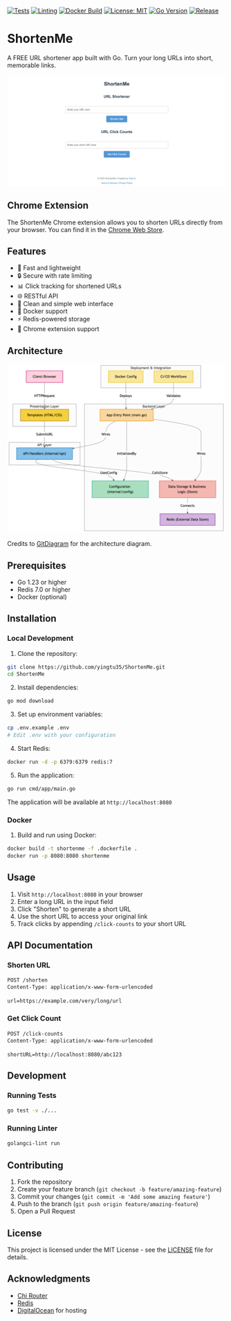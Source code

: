 [![Tests](https://github.com/yingtu35/ShortenMe/actions/workflows/test.yml/badge.svg)](https://github.com/yingtu35/ShortenMe/actions/workflows/test.yml)
[![Linting](https://github.com/yingtu35/ShortenMe/actions/workflows/golangci-lint.yml/badge.svg)](https://github.com/yingtu35/ShortenMe/actions/workflows/golangci-lint.yml)
[![Docker Build](https://github.com/yingtu35/ShortenMe/actions/workflows/docker.yml/badge.svg)](https://github.com/yingtu35/ShortenMe/actions/workflows/docker.yml)
[![License: MIT](https://img.shields.io/badge/License-MIT-yellow.svg)](https://opensource.org/licenses/MIT)
[![Go Version](https://img.shields.io/github/go-mod/go-version/yingtu35/ShortenMe)](https://go.dev/)
[![Release](https://img.shields.io/github/v/release/yingtu35/ShortenMe)](https://github.com/yingtu35/ShortenMe/releases)
# ShortenMe

A FREE URL shortener app built with Go. Turn your long URLs into short, memorable links.

<img src="./assets/home.png" alt="ShortenMe Home Page"/>

## Chrome Extension
The ShortenMe Chrome extension allows you to shorten URLs directly from your browser. You can find it in the [Chrome Web Store](https://chromewebstore.google.com/detail/url-shortener-shortenme/eiojbnimgocofgaecddahbbneamkcedi).

## Features

- 🚀 Fast and lightweight
- 🔒 Secure with rate limiting
- 📊 Click tracking for shortened URLs
- 🌐 RESTful API
- 🎨 Clean and simple web interface
- 🐳 Docker support
- ⚡ Redis-powered storage
- 🔗 Chrome extension support

## Architecture
<img src="./assets/architecture.png" alt="ShortenMe Architecture"/>

Credits to [GitDiagram](https://gitdiagram.com/) for the architecture diagram.

## Prerequisites

- Go 1.23 or higher
- Redis 7.0 or higher
- Docker (optional)

## Installation

### Local Development

1. Clone the repository:
```bash
git clone https://github.com/yingtu35/ShortenMe.git
cd ShortenMe
```

2. Install dependencies:
```bash
go mod download
```

3. Set up environment variables:
```bash
cp .env.example .env
# Edit .env with your configuration
```

4. Start Redis:
```bash
docker run -d -p 6379:6379 redis:7
```

5. Run the application:
```bash
go run cmd/app/main.go
```

The application will be available at `http://localhost:8080`

### Docker

1. Build and run using Docker:
```bash
docker build -t shortenme -f .dockerfile .
docker run -p 8080:8080 shortenme
```

## Usage

1. Visit `http://localhost:8080` in your browser
2. Enter a long URL in the input field
3. Click "Shorten" to generate a short URL
4. Use the short URL to access your original link
5. Track clicks by appending `/click-counts` to your short URL

## API Documentation

### Shorten URL
```http
POST /shorten
Content-Type: application/x-www-form-urlencoded

url=https://example.com/very/long/url
```

### Get Click Count
```http
POST /click-counts
Content-Type: application/x-www-form-urlencoded

shortURL=http://localhost:8080/abc123
```

## Development

### Running Tests
```bash
go test -v ./...
```

### Running Linter
```bash
golangci-lint run
```

## Contributing

1. Fork the repository
2. Create your feature branch (`git checkout -b feature/amazing-feature`)
3. Commit your changes (`git commit -m 'Add some amazing feature'`)
4. Push to the branch (`git push origin feature/amazing-feature`)
5. Open a Pull Request

## License

This project is licensed under the MIT License - see the [LICENSE](LICENSE) file for details.

## Acknowledgments

- [Chi Router](https://github.com/go-chi/chi)
- [Redis](https://redis.io/)
- [DigitalOcean](https://www.digitalocean.com/) for hosting
